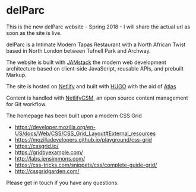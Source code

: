 # delParc

This is the new delParc website - Spring 2018 - I will share the actual url as soon as the site is live.

delParc is a Intimate Modern Tapas Restaurant with a North African Twist based in North London between Tufnell Park and Archway.

The website is built with [JAMstack](https://jamstack.org/) the modern web development architecture based on client-side JavaScript, reusable APIs, and prebuilt Markup.

The site is hosted on [Netlify](https://www.netlify.com/) and built with [HUGO](https://gohugo.io/) with the aid of [Atlas](https://github.com/indigotree/atlas)

Content is handled with [NetlifyCSM](https://www.netlifycms.org/), an open source content management for Git workflow.

The homepage has been built upon a modern CSS Grid
- https://developer.mozilla.org/en-US/docs/Web/CSS/CSS_Grid_Layout#External_resources
- https://mozilladevelopers.github.io/playground/css-grid
- https://cssgrid.io/
- https://gridbyexample.com/
- http://labs.jensimmons.com/
- https://css-tricks.com/snippets/css/complete-guide-grid/
- http://cssgridgarden.com/

Please get in touch if you have any questions.
